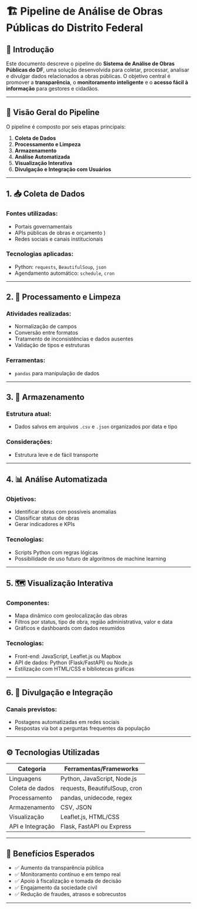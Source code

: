 # 🏗️ Pipeline de Análise de Obras Públicas do Distrito Federal

## 📖 Introdução

Este documento descreve o pipeline do **Sistema de Análise de Obras Públicas do DF**, uma solução desenvolvida para coletar, processar, analisar e divulgar dados relacionados a obras públicas. O objetivo central é promover a **transparência**, o **monitoramento inteligente** e o **acesso fácil à informação** para gestores e cidadãos.

---

## 🔁 Visão Geral do Pipeline

O pipeline é composto por seis etapas principais:

1. **Coleta de Dados**
2. **Processamento e Limpeza**
3. **Armazenamento**
4. **Análise Automatizada**
5. **Visualização Interativa**
6. **Divulgação e Integração com Usuários**

---

## 1. 📥 Coleta de Dados

### Fontes utilizadas:
- Portais governamentais
- APIs públicas de obras e orçamento )
- Redes sociais e canais institucionais

### Tecnologias aplicadas:
- Python: `requests`, `BeautifulSoup`, `json`
- Agendamento automático: `schedule`, `cron`

---

## 2. 🧹 Processamento e Limpeza

### Atividades realizadas:
- Normalização de campos
- Conversão entre formatos 
- Tratamento de inconsistências e dados ausentes
- Validação de tipos e estruturas

### Ferramentas:
- `pandas` para manipulação de dados


---

## 3. 💾 Armazenamento

### Estrutura atual:
- Dados salvos em arquivos `.csv` e `.json` organizados por data e tipo

### Considerações:
- Estrutura leve e de fácil transporte


---

## 4. 📊 Análise Automatizada

### Objetivos:
- Identificar obras com possíveis anomalias 
- Classificar status de obras
- Gerar indicadores e KPIs

### Tecnologias:
- Scripts Python com regras lógicas
- Possibilidade de uso futuro de algoritmos de machine learning

---

## 5. 🗺️ Visualização Interativa

### Componentes:
- Mapa dinâmico com geolocalização das obras
- Filtros por status, tipo de obra, região administrativa, valor e data
- Gráficos e dashboards com dados resumidos

### Tecnologias:
- Front-end: JavaScript, Leaflet.js ou Mapbox
- API de dados: Python (Flask/FastAPI) ou Node.js
- Estilização com HTML/CSS e bibliotecas gráficas

---

## 6. 📣 Divulgação e Integração

### Canais previstos:
- Postagens automatizadas em redes sociais
- Respostas via bot a perguntas frequentes da população


---

## ⚙️ Tecnologias Utilizadas

| Categoria           | Ferramentas/Frameworks          |
|---------------------|----------------------------------|
| Linguagens          | Python, JavaScript, Node.js      |
| Coleta de dados     | requests, BeautifulSoup, cron    |
| Processamento       | pandas, unidecode, regex         |
| Armazenamento       | CSV, JSON                        |
| Visualização        | Leaflet.js, HTML/CSS             |
| API e Integração    | Flask, FastAPI ou Express        |

---

## 🎯 Benefícios Esperados

- ✅ Aumento da transparência pública
- ✅ Monitoramento contínuo e em tempo real
- ✅ Apoio à fiscalização e tomada de decisão
- ✅ Engajamento da sociedade civil
- ✅ Redução de fraudes, atrasos e sobrecustos

---


